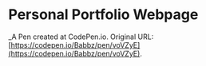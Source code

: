 # Personal Portfolio Webpage
 _A Pen created at CodePen.io. Original URL: [https://codepen.io/Babbz/pen/voVZyE](https://codepen.io/Babbz/pen/voVZyE).


